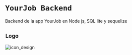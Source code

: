 # `YourJob Backend`
Backend de la app YourJob en Node js, SQL lite y sequelize

## `Logo`

![icon_design](https://github.com/VictorArdila/YourJob-Backend/assets/89551043/ce3d261d-124e-4719-ae72-241e7ddefb01)

